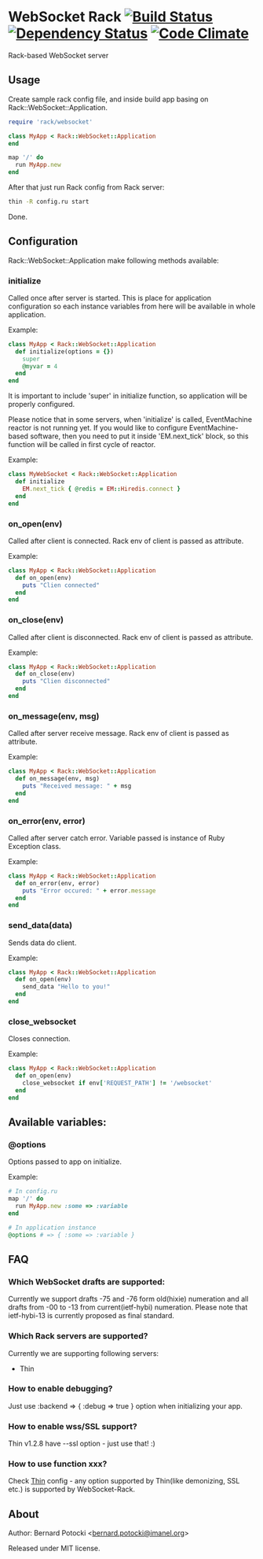 # WebSocket Rack [![Build Status](https://travis-ci.org/imanel/websocket-rack.png)](http://travis-ci.org/imanel/websocket-rack) [![Dependency Status](https://gemnasium.com/imanel/websocket-rack.png)](http://gemnasium.com/imanel/websocket-rack) [![Code Climate](https://codeclimate.com/badge.png)](https://codeclimate.com/github/imanel/websocket-rack)

Rack-based WebSocket server

## Usage

Create sample rack config file, and inside build app basing on Rack::WebSocket::Application.

``` ruby
require 'rack/websocket'

class MyApp < Rack::WebSocket::Application
end

map '/' do
  run MyApp.new
end
```

After that just run Rack config from Rack server:

``` bash
thin -R config.ru start
```

Done.

## Configuration

Rack::WebSocket::Application make following methods available:

### initialize

Called once after server is started. This is place for application configuration so each instance variables from here will be available in whole application.

Example:

``` ruby
class MyApp < Rack::WebSocket::Application
  def initialize(options = {})
    super
    @myvar = 4
  end
end
```

It is important to include 'super' in initialize function, so application will be properly configured.

Please notice that in some servers, when 'initialize' is called, EventMachine reactor is not running yet. If you would like to configure EventMachine-based software, then you need to put it inside 'EM.next_tick' block, so this function will be called in first cycle of reactor.

Example:

``` ruby
class MyWebSocket < Rack::WebSocket::Application
  def initialize
    EM.next_tick { @redis = EM::Hiredis.connect }
  end
end
```

### on_open(env)

Called after client is connected. Rack env of client is passed as attribute.

Example:

``` ruby
class MyApp < Rack::WebSocket::Application
  def on_open(env)
    puts "Clien connected"
  end
end
```

### on_close(env)

Called after client is disconnected. Rack env of client is passed as attribute.

Example:

``` ruby
class MyApp < Rack::WebSocket::Application
  def on_close(env)
    puts "Clien disconnected"
  end
end
```

### on_message(env, msg)

Called after server receive message. Rack env of client is passed as attribute.

Example:

``` ruby
class MyApp < Rack::WebSocket::Application
  def on_message(env, msg)
    puts "Received message: " + msg
  end
end
```

### on_error(env, error)

Called after server catch error. Variable passed is instance of Ruby Exception class.

Example:

``` ruby
class MyApp < Rack::WebSocket::Application
  def on_error(env, error)
    puts "Error occured: " + error.message
  end
end
```

### send_data(data)

Sends data do client.

Example:

``` ruby
class MyApp < Rack::WebSocket::Application
  def on_open(env)
    send_data "Hello to you!"
  end
end
```

### close_websocket

Closes connection.

Example:

``` ruby
class MyApp < Rack::WebSocket::Application
  def on_open(env)
    close_websocket if env['REQUEST_PATH'] != '/websocket'
  end
end
```

## Available variables:

### @options

Options passed to app on initialize.

Example:

``` ruby
# In config.ru
map '/' do
  run MyApp.new :some => :variable
end

# In application instance
@options # => { :some => :variable }
```

## FAQ

### Which WebSocket drafts are supported:

Currently we support drafts -75 and -76 form old(hixie) numeration and all drafts from -00 to -13 from current(ietf-hybi) numeration.
Please note that ietf-hybi-13 is currently proposed as final standard.

### Which Rack servers are supported?

Currently we are supporting following servers:

- Thin

### How to enable debugging?

Just use :backend => { :debug => true } option when initializing your app.

### How to enable wss/SSL support?

Thin v1.2.8 have --ssl option - just use that! :)

### How to use function xxx?

Check [Thin](http://code.macournoyer.com/thin/) config - any option supported by Thin(like demonizing, SSL etc.) is supported by WebSocket-Rack.

## About

Author: Bernard Potocki <<bernard.potocki@imanel.org>>

Released under MIT license.
